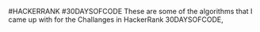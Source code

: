 #HACKERRANK #30DAYSOFCODE
These are some of the algorithms that I came up with for the Challanges in HackerRank 30DAYSOFCODE,
